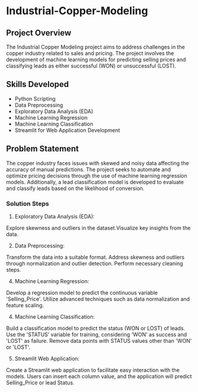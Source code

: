 # Industrial-Copper-Modeling

## Project Overview
The Industrial Copper Modeling project aims to address challenges in the copper industry related to sales and pricing. The project involves the development of machine learning models for predicting selling prices and classifying leads as either successful (WON) or unsuccessful (LOST).

## Skills Developed
- Python Scripting
- Data Preprocessing
- Exploratory Data Analysis (EDA)
- Machine Learning Regression
- Machine Learning Classification
- Streamlit for Web Application Development

## Problem Statement
The copper industry faces issues with skewed and noisy data affecting the accuracy of manual predictions. The project seeks to automate and optimize pricing decisions through the use of machine learning regression models. Additionally, a lead classification model is developed to evaluate and classify leads based on the likelihood of conversion.

### Solution Steps
1. Exploratory Data Analysis (EDA):

Explore skewness and outliers in the dataset.Visualize key insights from the data.
  
2. Data Preprocessing:
   
Transform the data into a suitable format.
Address skewness and outliers through normalization and outlier detection.
Perform necessary cleaning steps.

4. Machine Learning Regression:

Develop a regression model to predict the continuous variable 'Selling_Price'.
Utilize advanced techniques such as data normalization and feature scaling.

4. Machine Learning Classification:

Build a classification model to predict the status (WON or LOST) of leads.
Use the 'STATUS' variable for training, considering 'WON' as success and 'LOST' as failure.
Remove data points with STATUS values other than 'WON' or 'LOST'.

5. Streamlit Web Application:

Create a Streamlit web application to facilitate easy interaction with the models.
Users can insert each column value, and the application will predict Selling_Price or lead Status.







